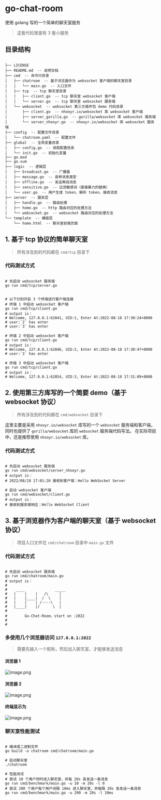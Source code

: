 # go-chat-room

使用 golang 写的一个简单的聊天室服务

> 这套代码里面有 3 套小服务

## 目录结构

```shell

├── LICENSE
├── README.md  -- 说明文档
├── cmd  -- 命令行目录
│   ├── chatroom  -- 基于浏览器作为 websocket 客户端的聊天室目录
│   │   └── main.go  -- 入口文件
│   ├── tcp  -- tcp 聊天室目录
│   │   ├── client.go  -- tcp 聊天室 websocket 客户端
│   │   └── server.go  -- tcp 聊天室 websocket 服务端
│   └── websocket  -- websocket 第三方插件包 demo 代码目录
│       ├── client.go  -- nhooyr.io/websocket 库 websocket 客户端
│       ├── server_gorilla.go  -- gorilla/websocket 库 websocket 服务端
│       └── server_nhooyr.go  -- nhooyr.io/websocket 库 websocket 服务端
├── config  -- 配置文件目录
│   └── chatroom.yaml  -- 配置文件
├── global  -- 全局变量目录
│   ├── config.go  -- 读取配置信息
│   └── init.go  -- 初始化变量
├── go.mod
├── go.sum
├── logic  -- 逻辑层
│   ├── broadcast.go  -- 广播器
│   ├── message.go  -- 各种消息类型
│   ├── offline.go  -- 发送离线消息
│   ├── sensitive.go  -- 过滤敏感词（直接暴力的替换）
│   └── user.go  -- 用户生成 token、解析 token、接收消息
├── server  -- 服务层
│   ├── handle.go  -- 路由处理
│   ├── home.go  -- http 路由对应的处理方法
│   └── websocket.go  -- websocket 路由对应的处理方法
└── template  -- 模版层
    └── home.html  -- 聊天室前端页面

```

## 1. 基于 tcp 协议的简单聊天室

> 所有涉及到的代码都在 `cmd/tcp` 目录下

### 代码测试方式

```shell

# 先启动 websocket 服务端
go run cmd/tcp/server.go 


# 以下分别开启 3 个终端进行客户端连接
# 终端 1 中启动 websocket 客户端
go run cmd/tcp/client.go
# output is：
# Welcome, 127.0.0.1:62841, UID:1, Enter At:2022-08-18 17:30:24+8000
# user:`2` has enter
# user:`3` has enter

# 终端 2 中启动 websocket 客户端
go run cmd/tcp/client.go
# output is：
# Welcome, 127.0.0.1:62846, UID:2, Enter At:2022-08-18 17:30:47+8000
# user:`3` has enter

# 终端 3 中启动 websocket 客户端
go run cmd/tcp/client.go
# output is：
# Welcome, 127.0.0.1:62854, UID:3, Enter At:2022-08-18 17:31:09+8000

```

## 2. 使用第三方库写的一个简要 demo（基于 websocket 协议）

> 所有涉及到的代码都在 `cmd/websocket` 目录下

这里主要是采用 `nhooyr.io/websocket` 库写的一个 `websocket` 服务端和客户端，同时也提供了 `gorilla/websocket` 库的 `websocket` 服务端代码写法。
在实际项目中，还是推荐使用 `nhooyr.io/websocket` 库。

### 代码测试方式

```shell

# 先启动 websocket 服务端
go run cmd/websocket/server_nhooyr.go 
# output is：
# 2022/08/18 17:01:20 接收到客户端：Hello WebSocket Server

# 启动 websocket 客户端
go run cmd/websocket/client.go
# output is：
# 接收到服务端响应：Hello WebSocket Client

```

## 3. 基于浏览器作为客户端的聊天室（基于 websocket 协议）

> 项目入口文件在 `cmd/chatroom` 目录中 `main.go` 文件

### 代码测试方式

```shell

# 先启动 websocket 服务端
go run cmd/chatroom/main.go
# output is：
# 
#    ____              _____
#   |    |    |   /\     |
#   |    |____|  /  \    | 
#   |    |    | /----\   |
#   |____|    |/      \  |
#
#        Go-Chat-Room，start on :2022
#
#

```

### 多使用几个浏览器访问 `127.0.0.1:2022`

> 需要先输入一个昵称，然后加入聊天室，才能够发送消息

#### 浏览器 1

![image.png](https://upload-images.jianshu.io/upload_images/14623749-d728e7741cf05df5.png?imageMogr2/auto-orient/strip%7CimageView2/2/w/1240)

#### 浏览器 2

![image.png](https://upload-images.jianshu.io/upload_images/14623749-56ed8b7131eb5e2a.png?imageMogr2/auto-orient/strip%7CimageView2/2/w/1240)

#### 终端显示为

![image.png](https://upload-images.jianshu.io/upload_images/14623749-7233fbf12bc9363f.png?imageMogr2/auto-orient/strip%7CimageView2/2/w/1240)

### 聊天室性能测试

```shell

# 编译成二进制文件
go build -o chatroom cmd/chatroom/main.go

# 启动聊天室
./chatroom
 
# 性能测试
# 尝试 10 个用户同时进入聊天室，并每 20s 各发送一条消息
go run cmd/benchmark/main.go -u 10 -m 20s -l 0  
# 尝试 200 个用户每个用户间隔 10ms 进入聊天室，并每隔 20s 各发送一条消息
go run cmd/benchmark/main.go -u 200 -m 20s -l 10ms  

```